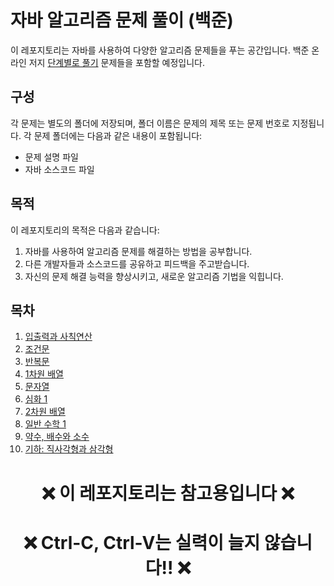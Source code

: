 # 자바 알고리즘 문제 풀이 (백준)

이 레포지토리는 자바를 사용하여 다양한 알고리즘 문제들을 푸는 공간입니다. 백준 온라인 저지 [단계별로 풀기](https://www.acmicpc.net/step)
문제들을 포함할 예정입니다.

## 구성

각 문제는 별도의 폴더에 저장되며, 폴더 이름은 문제의 제목 또는 문제 번호로 지정됩니다. 각 문제 폴더에는 다음과 같은 내용이 포함됩니다:

- 문제 설명 파일 
- 자바 소스코드 파일 

## 목적

이 레포지토리의 목적은 다음과 같습니다:

1. 자바를 사용하여 알고리즘 문제를 해결하는 방법을 공부합니다.
2. 다른 개발자들과 소스코드를 공유하고 피드백을 주고받습니다.
3. 자신의 문제 해결 능력을 향상시키고, 새로운 알고리즘 기법을 익힙니다.

## 목차

1. [입출력과 사칙연산](https://github.com/younjun1234/Baekjoon/tree/main/%EC%9E%85%EC%B6%9C%EB%A0%A5%EA%B3%BC%20%EC%82%AC%EC%B9%99%EC%97%B0%EC%82%B0)
2. [조건문](https://github.com/younjun1234/Baekjoon/tree/main/%EC%A1%B0%EA%B1%B4%EB%AC%B8)
3. [반복문](https://github.com/younjun1234/Baekjoon/tree/main/%EB%B0%98%EB%B3%B5%EB%AC%B8)
4. [1차원 배열](https://github.com/younjun1234/Baekjoon/tree/main/1%EC%B0%A8%EC%9B%90%20%EB%B0%B0%EC%97%B4%20%EB%8B%A8%EA%B3%84)
5. [문자열](https://github.com/younjun1234/Baekjoon/tree/main/%EB%AC%B8%EC%9E%90%EC%97%B4)
6. [심화 1](https://github.com/younjun1234/Baekjoon/tree/main/%EC%8B%AC%ED%99%941)
7. [2차원 배열](https://github.com/younjun1234/Baekjoon/tree/main/2%EC%B0%A8%EC%9B%90%20%EB%B0%B0%EC%97%B4)
8. [일반 수학 1](https://github.com/younjun1234/Baekjoon/tree/main/%EC%9D%BC%EB%B0%98%20%EC%88%98%ED%95%99%201)
9. [약수, 배수와 소수](https://github.com/younjun1234/Baekjoon/tree/main/%EC%95%BD%EC%88%98%2C%20%EB%B0%B0%EC%88%98%EC%99%80%20%EC%86%8C%EC%88%98)
10. [기하: 직사각형과 삼각형](https://github.com/younjun1234/Baekjoon/tree/main/%EA%B8%B0%ED%95%98%3A%20%EC%A7%81%EC%82%AC%EA%B0%81%ED%98%95%EA%B3%BC%20%EC%82%BC%EA%B0%81%ED%98%95%20%EB%8B%A8%EA%B3%84)

# <p align="center">❌ 이 레포지토리는 참고용입니다 ❌</p>
# <p align="center">❌ Ctrl-C, Ctrl-V는 실력이 늘지 않습니다!! ❌</p>
